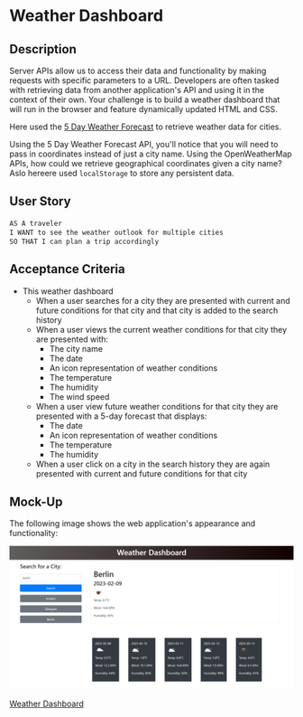 # Weather Dashboard

## Description

Server APIs allow us to access their data and functionality by making requests with specific parameters to a URL. Developers are often tasked with retrieving data from another application's API and using it in the context of their own. Your challenge is to build a weather dashboard that will run in the browser and feature dynamically updated HTML and CSS.

Here used the [5 Day Weather Forecast](https://openweathermap.org/forecast5) to retrieve weather data for cities. 

Using the 5 Day Weather Forecast API, you'll notice that you will need to pass in coordinates instead of just a city name. Using the OpenWeatherMap APIs, how could we retrieve geographical coordinates given a city name? Aslo hereere used `localStorage` to store any persistent data.

## User Story

```text
AS A traveler
I WANT to see the weather outlook for multiple cities
SO THAT I can plan a trip accordingly
```

## Acceptance Criteria

* This weather dashboard 
  * When a user searches for a city they are presented with current and future conditions for that city and that city is added to the search history
  * When a user views the current weather conditions for that city they are presented with:
    * The city name
    * The date
    * An icon representation of weather conditions
    * The temperature
    * The humidity
    * The wind speed
  * When a user view future weather conditions for that city they are presented with a 5-day forecast that displays:
    * The date
    * An icon representation of weather conditions
    * The temperature
    * The humidity
  * When a user click on a city in the search history they are again presented with current and future conditions for that city

## Mock-Up

The following image shows the web application's appearance and functionality:

![The weather app includes a search option, a list of cities, and a five-day forecast and current weather conditions for London.](./assets/10-server-side-apis-challenge-demo.png)

<a href="https://sinthiya1.github.io/Weather-Dashboard/"> Weather Dashboard</a>


